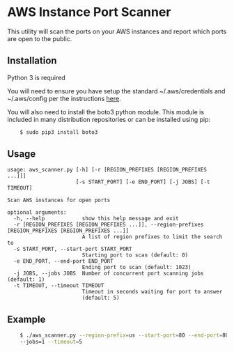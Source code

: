 # AWS Instance Port Scanner

This utility will scan the ports on your AWS instances and report which ports
are open to the public.

## Installation

Python 3 is required

You will need to ensure you have setup the standard ~/.aws/credentials and
~/.aws/config per the instructions
[here](https://docs.aws.amazon.com/amazonswf/latest/awsrbflowguide/set-up-creds.html). 

You will also need to install the boto3 python module.  This module is
included in many distribution repositories or can be installed using pip:

```sh
    $ sudo pip3 install boto3
```    

## Usage 

```
usage: aws_scanner.py [-h] [-r [REGION_PREFIXES [REGION_PREFIXES ...]]]
                      [-s START_PORT] [-e END_PORT] [-j JOBS] [-t TIMEOUT]

Scan AWS instances for open ports

optional arguments:
  -h, --help            show this help message and exit
  -r [REGION_PREFIXES [REGION_PREFIXES ...]], --region-prefixes [REGION_PREFIXES [REGION_PREFIXES ...]]
                        A list of region prefixes to limit the search to
  -s START_PORT, --start-port START_PORT
                        Starting port to scan (default: 0)
  -e END_PORT, --end-port END_PORT
                        Ending port to scan (default: 1023)
  -j JOBS, --jobs JOBS  Number of concurrent port scanning jobs (default: 1)
  -t TIMEOUT, --timeout TIMEOUT
                        Timeout in seconds waiting for port to answer
                        (default: 5)
```

## Example

```sh
    $ ./aws_scanner.py --region-prefix=us --start-port=80 --end-port=80
    --jobs=1 --timeout=5
```  
